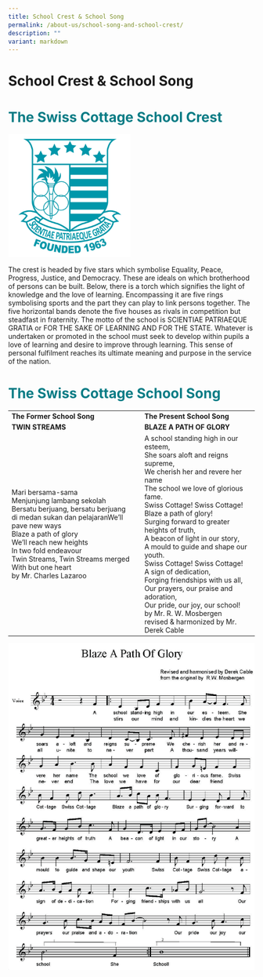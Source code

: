 ```yaml
---
title: School Crest & School Song
permalink: /about-us/school-song-and-school-crest/
description: ""
variant: markdown
---
```

# School Crest &amp; School Song
<h1 style="color: #077c85 !important; font-size: 2em; font-weight: bold;">
  The Swiss Cottage School Crest
</h1>
<p>
<img style="width: 250px; height: auto;" alt="Swiss Cottage Secondary School Logo" src="/images/SCSS_Main_Logo__For_Normal_Use_Only_.jpg">

</p><p>
  The crest is headed by five stars which symbolise 
Equality, Peace, Progress, Justice, and Democracy. 
  These are ideals on which brotherhood of persons can be built.
  Below, there is a torch which signifies the light of knowledge and the love of learning.
  Encompassing it are five rings symbolising sports and the part they can play to link persons together.
  The five horizontal bands denote the five houses as rivals in competition but steadfast in fraternity. The motto of the school is SCIENTIAE PATRIAEQUE GRATIA or FOR THE SAKE OF LEARNING AND FOR THE STATE. Whatever is undertaken or promoted in the school must seek to develop within pupils a love of learning and desire to improve through learning. This sense of personal fulfilment reaches its ultimate meaning and purpose in the service of the nation. 
</p><p>
</p><h1 style="color: #077c85 !important; font-size: 2em; font-weight: bold;">
  The Swiss Cottage School Song
</h1>

|                                                  |                      |
|--------------------------|------------------------------------|
|                           **The Former School Song**                            |                                                        **The Present School Song**                                                          |
|                                  **TWIN STREAMS**                                |                                   **BLAZE A PATH OF GLORY**         |
| Mari bersama-sama<br>Menjunjung lambang sekolah<br>Bersatu berjuang, bersatu berjuang<br>di medan sukan dan pelajaranWe’ll pave new ways<br>Blaze a path of glory<br>We’ll reach new heights<br>In two fold endeavour<br>Twin Streams, Twin Streams merged<br>With but one heart<br>by Mr. Charles Lazaroo | A school standing high in our esteem,<br>She soars aloft and reigns supreme,<br>We cherish her and revere her name<br>The school we love of glorious fame.<br>Swiss Cottage! Swiss Cottage!<br>Blaze a path of glory!<br>Surging forward to greater heights of truth,<br>A beacon of light in our story,<br>A mould to guide and shape our youth.<br>Swiss Cottage! Swiss Cottage!<br>A sign of dedication,<br>Forging friendships with us all,<br>Our prayers, our praise and adoration,<br>Our pride, our joy, our school!<br>by Mr. R. W. Mosbergen<br>revised &amp; harmonized by Mr. Derek Cable |
<p>
<img style="width: 600px; height: auto;" alt="School Song" src="/images/schoolsong.png">
</p>